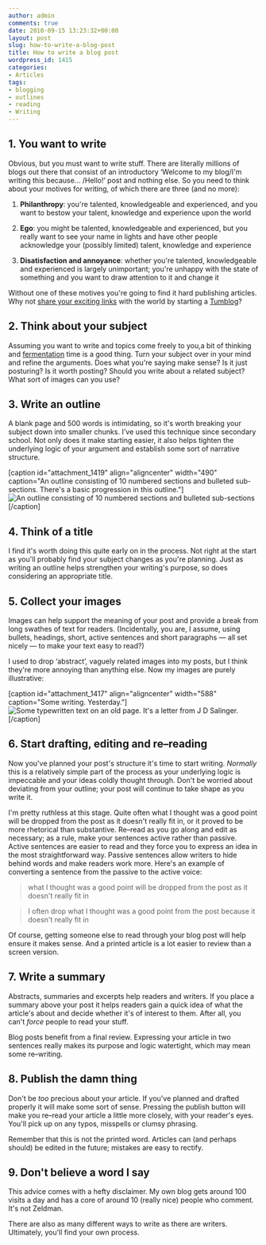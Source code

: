 ```yaml
---
author: admin
comments: true
date: 2010-09-15 13:23:32+00:00
layout: post
slug: how-to-write-a-blog-post
title: How to write a blog post
wordpress_id: 1415
categories:
- Articles
tags:
- blogging
- outlines
- reading
- Writing
---
```


## 1. You want to write


Obvious, but you must want to write stuff. There are literally millions of blogs out there that consist of an introductory ‘Welcome to my blog/I'm writing this because… /Hello!’ post and nothing else. So you need to think about your motives for writing, of which there are three (and no more):



	
  1. **Philanthropy**: you're talented, knowledgeable and experienced, and you want to bestow your talent, knowledge and experience upon the world

	
  2. **Ego**: you might be talented, knowledgeable and experienced, but you really want to see your name in lights and have other people acknowledge your (possibly limited) talent, knowledge and experience

	
  3. **Disatisfaction and annoyance**: whether you're talented, knowledgeable and experienced is largely unimportant; you're unhappy with the state of something and you want to draw attention to it and change it


Without one of these motives you're going to find it hard publishing articles. Why not [share your exciting links](http://leonpaternoster.com/2010/03/why-i-dont-like-tumblr-posterous/) with the world by starting a [Tumblog](http://tumblr.com)?


## 2. Think about your subject


Assuming you want to write and topics come freely to you,a bit of thinking and [fermentation](http://en.wikipedia.org/wiki/Fermentation_(wine)) time is a good thing. Turn your subject over in your mind and refine the arguments. Does what you're saying make sense? Is it just posturing? Is it worth posting? Should you write about a related subject? What sort of images can you use?


## 3. Write an outline


A blank page and 500 words is intimidating, so it's worth breaking your subject down into smaller chunks. I've used this technique since secondary school. Not only does it make starting easier, it also helps tighten the underlying logic of your argument and establish some sort of narrative structure.

[caption id="attachment_1419" align="aligncenter" width="490" caption="An outline consisting of 10 numbered sections and bulleted sub-sections. There's a basic progression in this outline."]![An outline consisting of 10 numbered sections and bulleted sub-sections](http://leonpaternoster.com/wp-content/uploads/2010/09/writing.jpg)[/caption]


## 4. Think of a title


I find it's worth doing this quite early on in the process. Not right at the start as you'll probably find your subject changes as you're planning. Just as writing an outline helps strengthen your writing's purpose, so does considering an appropriate title.


## 5. Collect your images


Images can help support the meaning of your post and provide a break from long swathes of text for readers. (Incidentally, you are, I assume, using bullets, headings, short, active sentences and short paragraphs — all set nicely — to make your text easy to read?)

I used to drop ‘abstract’, vaguely related images into my posts, but I think they're more annoying than anything else. Now my images are purely illustrative:

[caption id="attachment_1417" align="aligncenter" width="588" caption="Some writing. Yesterday."]![Some typewritten text on an old page. It's a letter from J D Salinger.](http://leonpaternoster.com/wp-content/uploads/2010/09/salinger.jpg)[/caption]



## 6. Start drafting, editing and re–reading


Now you've planned your post's structure it's time to start writing. _Normally_ this is a relatively simple part of the process as your underlying logic is impeccable and your ideas coldly thought through. Don't be worried about deviating from your outline; your post will continue to take shape as you write it.

I'm pretty ruthless at this stage. Quite often what I thought was a good point will be dropped from the post as it doesn't really fit in, or it proved to be more rhetorical than substantive. Re–read as you go along and edit as necessary; as a rule, make your sentences active rather than passive. Active sentences are easier to read and they force you to express an idea in the most straightforward way. Passive sentences allow writers to hide behind words and make readers work more. Here's an example of converting a sentence from the passive to the active voice:


> what I thought was a good point will be dropped from the post as it doesn't really fit in




> I often drop what I thought was a good point from the post because it doesn't really fit in


Of course, getting someone else to read through your blog post will help ensure it makes sense. And a printed article is a lot easier to review than a screen version.


## 7. Write a summary


Abstracts, summaries and excerpts help readers and writers. If you place a summary above your post it helps readers gain a quick idea of what the article's about and decide whether it's of interest to them. After all, you can't _force_ people to read your stuff.

Blog posts benefit from a final review. Expressing your article in two sentences really makes its purpose and logic watertight, which may mean some re–writing.


## 8. Publish the damn thing


Don't be _too_ precious about your article. If you've planned and drafted properly it will make some sort of sense. Pressing the publish button will make you re–read your article a little more closely, with your reader's eyes. You'll pick up on any typos, misspells or clumsy phrasing.

Remember that this is not the printed word. Articles can (and perhaps should) be edited in the future; mistakes are easy to rectify.


## 9. Don't believe a word I say


This advice comes with a hefty disclaimer. My own blog gets around 100 visits a day and has a core of around 10 (really nice) people who comment. It's not Zeldman.

There are also as many different ways to write as there are writers. Ultimately, you'll find your own process.
